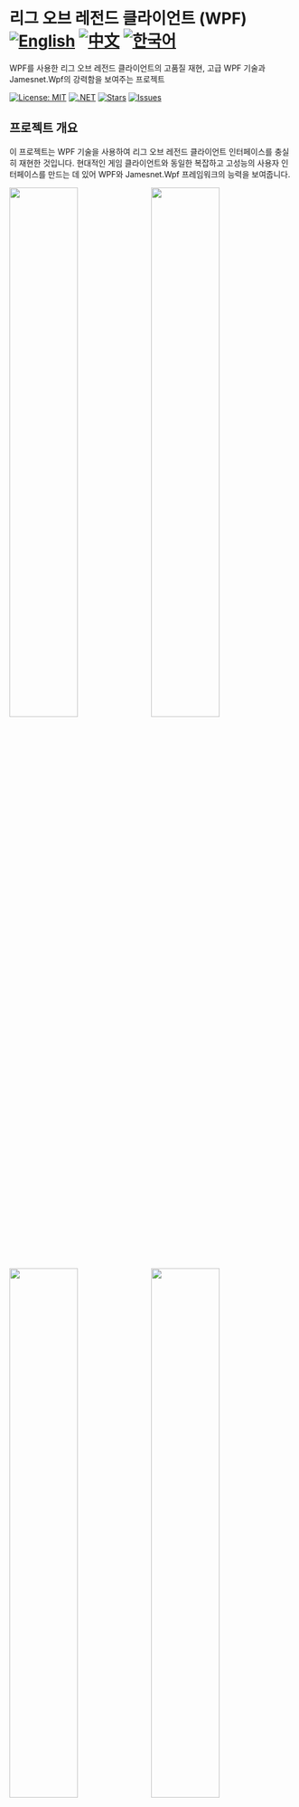 # 리그 오브 레전드 클라이언트 (WPF) [![English](https://img.shields.io/badge/Language-English-blue.svg)](README.md) [![中文](https://img.shields.io/badge/Language-中文-green.svg)](README.zh-CN.md) [![한국어](https://img.shields.io/badge/Language-한국어-red.svg)](README.ko.md) 

WPF를 사용한 리그 오브 레전드 클라이언트의 고품질 재현, 고급 WPF 기술과 Jamesnet.Wpf의 강력함을 보여주는 프로젝트

[![License: MIT](https://img.shields.io/badge/License-MIT-yellow.svg)](https://opensource.org/licenses/MIT)
[![.NET](https://img.shields.io/badge/.NET-8.0-blue.svg)](https://dotnet.microsoft.com/download)
[![Stars](https://img.shields.io/github/stars/jamesnet214/leagueoflegends.svg)](https://github.com/jamesnet214/leagueoflegends/stargazers)
[![Issues](https://img.shields.io/github/issues/jamesnet214/leagueoflegends.svg)](https://github.com/jamesnet214/leagueoflegends/issues)

## 프로젝트 개요

이 프로젝트는 WPF 기술을 사용하여 리그 오브 레전드 클라이언트 인터페이스를 충실히 재현한 것입니다. 현대적인 게임 클라이언트와 동일한 복잡하고 고성능의 사용자 인터페이스를 만드는 데 있어 WPF와 Jamesnet.Wpf 프레임워크의 능력을 보여줍니다.

<img src="https://github.com/user-attachments/assets/9aa294d7-be6d-48ac-8d81-8d8eeb2d79dd" width="49%"/>
<img src="https://github.com/user-attachments/assets/ecb3f8e5-829f-4c44-ad1e-db4f61aeed19" width="49%"/>
<img src="https://github.com/user-attachments/assets/0ec377bc-3242-4dbb-9e8e-d763ca8984e5" width="49%"/>  
<img src="https://github.com/user-attachments/assets/f7313f69-9255-4509-ba8c-2c1d9bdbc80e" width="49%"/>  
<img src="https://github.com/user-attachments/assets/2afe65fe-5189-403b-b042-f184f974bbcf" width="49%"/>  
<img src="https://github.com/user-attachments/assets/57c4f317-68c0-46fa-9e76-b46aeab617d0" width="49%"/>  
<img src="https://github.com/user-attachments/assets/1db54994-a3bc-469e-9ca8-b537473f3773" width="49%"/> 
<img src="https://github.com/user-attachments/assets/dc8159c1-dbdd-43ad-865e-6a593882a3b9" width="49%"/> 

## 주요 기능 및 구현 사항
#### 1. 고급 WPF 기술
- [x] 향상된 WPF 개발을 위한 Jamesnet.Wpf 활용
- [x] 유연하고 유지보수가 용이한 코드를 위한 의존성 주입 구현
- [x] 향상된 확장성을 위한 프로젝트 모듈화 및 분산화

#### 2. MVVM 아키텍처
- [x] 코드 생성 및 MVVM 패턴 구현을 위한 CommunityToolkit.Mvvm 사용
- [x] View와 ViewModel 사이의 명확한 관심사 분리

#### 3. 커스텀 컨트롤
- [x] 리그 오브 레전드 UI 컴포넌트와 일치하는 커스텀 WPF 컨트롤 개발
- [x] 고유한 시각적 디자인을 위한 ControlTemplate의 광범위한 사용

#### 4. 복잡한 UI 디자인
- [x] Geometry Path를 사용한 정교한 디자인 요소 구현
- [x] 리그 오브 레전드 클라이언트 인터페이스의 픽셀 퍼펙트 재현

#### 5. 성능 최적화
- [x] 부드러운 UI 상호작용을 위한 효율적인 렌더링 및 리소스 관리
- [x] 최적화된 데이터 바인딩 및 UI 가상화 기술

## 기술 스택
- .NET 8.0
- WPF (Windows Presentation Foundation)
- Jamesnet.Wpf
- CommunityToolkit.Mvvm

## 시작하기
### 필요 조건
- Visual Studio 2022 이상
- .NET 8.0 SDK
- Jamesnet.Wpf NuGet 패키지

### 설치 및 실행
#### 1. 리포지토리 클론:

```
git clone https://github.com/jamesnet214/leagueoflegends.git
```

#### 2. 솔루션 열기
- [x] Visual Studio
- [x] Visual Studio Code
- [x] JetBrains Rider

<img src="https://github.com/user-attachments/assets/af70f422-7057-4e77-a54d-042ee8358d2a" width="32%"/>
<img src="https://github.com/user-attachments/assets/e4feaa10-a107-4b58-8d13-1d8be620ec62" width="32%"/>
<img src="https://github.com/user-attachments/assets/5ff487f6-55e4-43e1-9abf-f8d419ee6943" width="32%"/>

#### 3. 빌드 및 실행
- [x] 시작 프로젝트 설정
- [x] F5를 누르거나 실행 버튼 클릭
- [x] Windows 11 권장

## 학습 기회
이 프로젝트는 WPF 개발자들에게 귀중한 통찰력을 제공합니다:
1. **복잡한 UI 재현**: 정교한 사용자 인터페이스를 재현하는 기술 학습
2. **커스텀 컨트롤 개발**: WPF 커스텀 컨트롤 구축 과정 이해
3. **실전 MVVM**: 복잡한 애플리케이션에서 MVVM 패턴의 실제 구현 사례 확인
4. **Geometry Path 사용**: 정교한 UI 디자인을 위한 Geometry Path 사용 마스터
5. **성능 최적화**: 대규모 WPF 애플리케이션 최적화 전략 학습

## 기여하기
리그 오브 레전드 클라이언트 (WPF) 프로젝트에 대한 기여를 환영합니다! 이슈를 제출하거나, 풀 리퀘스트를 생성하거나, 개선 사항을 제안해 주세요.

## 라이선스
이 프로젝트는 MIT 라이선스 하에 배포됩니다. 자세한 내용은 [LICENSE](LICENSE) 파일을 참조하세요.

## 연락처
- 웹사이트: https://jamesnet.dev
- 이메일: james@jamesnet.dev, vickyqu115@hotmail.com

이 리그 오브 레전드 클라이언트 재현을 통해 복잡한 게임 인터페이스를 재현하는 WPF의 힘을 경험해보세요!
